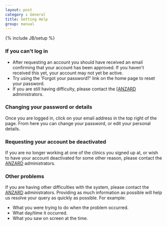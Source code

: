 ```yaml
---
layout: post
category : General
title: Getting Help
group: manual
---
```

{% include JB/setup %}

### If you can't log in ###
* After requesting an account you should have received an email confirming that your account has been approved. If you haven't received this yet, your account may not yet be active.
* Try using the 'Forgot your password?' link on the home page to reset your password. 
* If you are still having difficulty, please contact the [[ANZARD](mailto:anzard@unsw.edu.au) administrators.

### Changing your password or details ###
Once you are logged in, click on your email address in the top right of the page. From here you can change your password, or edit your personal details.

### Requesting your account be deactivated ###
If you are no longer working at one of the clinics you signed up at, or wish to have your account deactivated for some other reason, please contact the [ANZARD](mailto:anzard@unsw.edu.au) administrators.

### Other problems ###
If you are having other difficulties with the system, please contact the [ANZARD](mailto:anzard@unsw.edu.au) administrators. Providing as much information as possible will help us resolve your query as quickly as possible. For example:
* What you were trying to do when the problem occurred.
* What day/time it occurred.
* What you saw on screen at the time.

